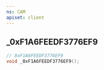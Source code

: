 ```yaml
---
ns: CAM
apiset: client
---
```

## _0xF1A6FEEDF3776EF9

```c
// 0xF1A6FEEDF3776EF9
void _0xF1A6FEEDF3776EF9();
```





